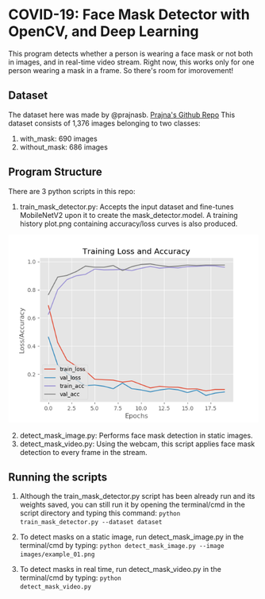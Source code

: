 # COVID-19: Face Mask Detector with OpenCV, and Deep Learning
This program detects whether a person is wearing a face mask or not both in images, and in real-time video stream.
Right now, this works only for one person wearing a mask in a frame. So there's room for imorovement!

## Dataset
The dataset here was made by @prajnasb. <a href="https://github.com/prajnasb/observations">Prajna's Github Repo</a>
This dataset consists of 1,376 images belonging to two classes:
1. with_mask: 690 images
2. without_mask: 686 images

## Program Structure
There are 3 python scripts in this repo:
1. train_mask_detector.py: Accepts the input dataset and fine-tunes MobileNetV2 upon it to create the mask_detector.model. 
A training history plot.png containing accuracy/loss curves is also produced.

![Accuracy/Loss curves](images/plot.png?raw=true "Accuracy/Loss curves")

2. detect_mask_image.py: Performs face mask detection in static images.
3. detect_mask_video.py: Using the webcam, this script applies face mask detection to every frame in the stream.

## Running the scripts
1. Although the train_mask_detector.py script has been already run and its weights saved, you can still run it by opening the terminal/cmd in
the script directory and typing this command: <code>python train_mask_detector.py --dataset dataset</code>

2. To detect masks on a static image, run detect_mask_image.py in the terminal/cmd by typing: <code>python detect_mask_image.py --image images/example_01.png</code>

3. To detect masks in real time, run detect_mask_video.py in the terminal/cmd by typing: <code>python detect_mask_video.py</code>
